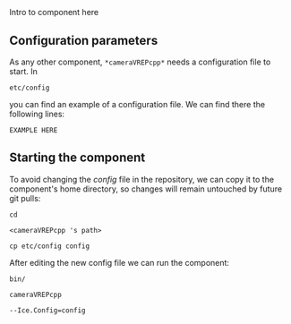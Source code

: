 ```
```
#
``` cameraVREPcpp
```
Intro to component here


## Configuration parameters
As any other component,
``` *cameraVREPcpp* ```
needs a configuration file to start. In

    etc/config

you can find an example of a configuration file. We can find there the following lines:

    EXAMPLE HERE


## Starting the component
To avoid changing the *config* file in the repository, we can copy it to the component's home directory, so changes will remain untouched by future git pulls:

    cd

``` <cameraVREPcpp 's path> ```

    cp etc/config config

After editing the new config file we can run the component:

    bin/

```cameraVREPcpp ```

    --Ice.Config=config
